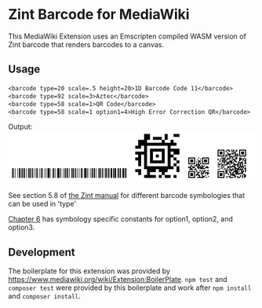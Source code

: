 # Zint Barcode for MediaWiki

This MediaWiki Extension uses an Emscripten compiled WASM version of Zint
barcode that renders barcodes to a canvas.

## Usage
	<barcode type=20 scale=.5 height=20>1D Barcode Code 11</barcode>
	<barcode type=92 scale=3>Aztec</barcode>
	<barcode type=58 scale=1>QR Code</barcode>
	<barcode type=58 scale=1 option1=4>High Error Correction QR</barcode>

Output:
![Barcode Examples](img/demo.png)

See section 5.8 of [the Zint manual](https://www.zint.org.uk/manual/chapter/5) for different barcode symbologies that can be used in 'type'

[Chapter 6](https://zint.org.uk/manual/chapter/6/1) has symbology specific constants for option1, option2, and option3.

## Development

The boilerplate for this extension was provided by https://www.mediawiki.org/wiki/Extension:BoilerPlate. `npm test` and `composer test` were provided by this boilerplate and work after `npm install` and `composer install`.